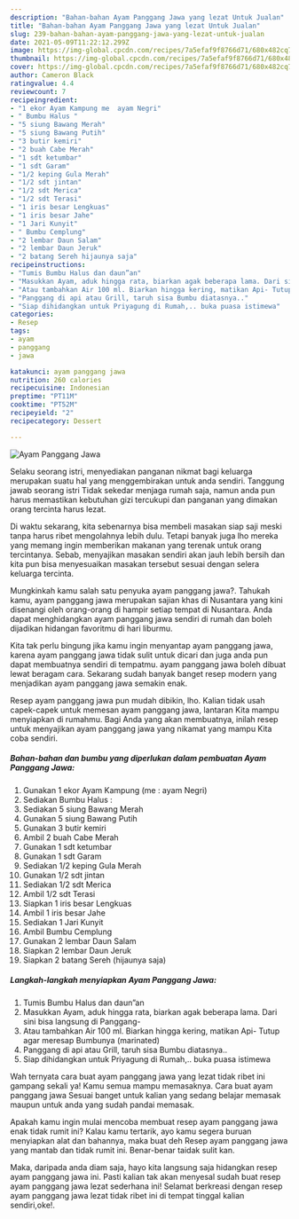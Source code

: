 ```yaml
---
description: "Bahan-bahan Ayam Panggang Jawa yang lezat Untuk Jualan"
title: "Bahan-bahan Ayam Panggang Jawa yang lezat Untuk Jualan"
slug: 239-bahan-bahan-ayam-panggang-jawa-yang-lezat-untuk-jualan
date: 2021-05-09T11:22:12.299Z
image: https://img-global.cpcdn.com/recipes/7a5efaf9f8766d71/680x482cq70/ayam-panggang-jawa-foto-resep-utama.jpg
thumbnail: https://img-global.cpcdn.com/recipes/7a5efaf9f8766d71/680x482cq70/ayam-panggang-jawa-foto-resep-utama.jpg
cover: https://img-global.cpcdn.com/recipes/7a5efaf9f8766d71/680x482cq70/ayam-panggang-jawa-foto-resep-utama.jpg
author: Cameron Black
ratingvalue: 4.4
reviewcount: 7
recipeingredient:
- "1 ekor Ayam Kampung me  ayam Negri"
- " Bumbu Halus "
- "5 siung Bawang Merah"
- "5 siung Bawang Putih"
- "3 butir kemiri"
- "2 buah Cabe Merah"
- "1 sdt ketumbar"
- "1 sdt Garam"
- "1/2 keping Gula Merah"
- "1/2 sdt jintan"
- "1/2 sdt Merica"
- "1/2 sdt Terasi"
- "1 iris besar Lengkuas"
- "1 iris besar Jahe"
- "1 Jari Kunyit"
- " Bumbu Cemplung"
- "2 lembar Daun Salam"
- "2 lembar Daun Jeruk"
- "2 batang Sereh hijaunya saja"
recipeinstructions:
- "Tumis Bumbu Halus dan daun”an"
- "Masukkan Ayam, aduk hingga rata, biarkan agak beberapa lama. Dari sini bisa langsung di Panggang-"
- "Atau tambahkan Air 100 ml. Biarkan hingga kering, matikan Api- Tutup agar meresap Bumbunya (marinated)"
- "Panggang di api atau Grill, taruh sisa Bumbu diatasnya.."
- "Siap dihidangkan untuk Priyagung di Rumah,.. buka puasa istimewa"
categories:
- Resep
tags:
- ayam
- panggang
- jawa

katakunci: ayam panggang jawa 
nutrition: 260 calories
recipecuisine: Indonesian
preptime: "PT11M"
cooktime: "PT52M"
recipeyield: "2"
recipecategory: Dessert

---
```



![Ayam Panggang Jawa](https://img-global.cpcdn.com/recipes/7a5efaf9f8766d71/680x482cq70/ayam-panggang-jawa-foto-resep-utama.jpg)

Selaku seorang istri, menyediakan panganan nikmat bagi keluarga merupakan suatu hal yang menggembirakan untuk anda sendiri. Tanggung jawab seorang istri Tidak sekedar menjaga rumah saja, namun anda pun harus memastikan kebutuhan gizi tercukupi dan panganan yang dimakan orang tercinta harus lezat.

Di waktu  sekarang, kita sebenarnya bisa membeli masakan siap saji meski tanpa harus ribet mengolahnya lebih dulu. Tetapi banyak juga lho mereka yang memang ingin memberikan makanan yang terenak untuk orang tercintanya. Sebab, menyajikan masakan sendiri akan jauh lebih bersih dan kita pun bisa menyesuaikan masakan tersebut sesuai dengan selera keluarga tercinta. 



Mungkinkah kamu salah satu penyuka ayam panggang jawa?. Tahukah kamu, ayam panggang jawa merupakan sajian khas di Nusantara yang kini disenangi oleh orang-orang di hampir setiap tempat di Nusantara. Anda dapat menghidangkan ayam panggang jawa sendiri di rumah dan boleh dijadikan hidangan favoritmu di hari liburmu.

Kita tak perlu bingung jika kamu ingin menyantap ayam panggang jawa, karena ayam panggang jawa tidak sulit untuk dicari dan juga anda pun dapat membuatnya sendiri di tempatmu. ayam panggang jawa boleh dibuat lewat beragam cara. Sekarang sudah banyak banget resep modern yang menjadikan ayam panggang jawa semakin enak.

Resep ayam panggang jawa pun mudah dibikin, lho. Kalian tidak usah capek-capek untuk memesan ayam panggang jawa, lantaran Kita mampu menyiapkan di rumahmu. Bagi Anda yang akan membuatnya, inilah resep untuk menyajikan ayam panggang jawa yang nikamat yang mampu Kita coba sendiri.

<!--inarticleads1-->

##### Bahan-bahan dan bumbu yang diperlukan dalam pembuatan Ayam Panggang Jawa:

1. Gunakan 1 ekor Ayam Kampung (me : ayam Negri)
1. Sediakan  Bumbu Halus :
1. Sediakan 5 siung Bawang Merah
1. Gunakan 5 siung Bawang Putih
1. Gunakan 3 butir kemiri
1. Ambil 2 buah Cabe Merah
1. Gunakan 1 sdt ketumbar
1. Gunakan 1 sdt Garam
1. Sediakan 1/2 keping Gula Merah
1. Gunakan 1/2 sdt jintan
1. Sediakan 1/2 sdt Merica
1. Ambil 1/2 sdt Terasi
1. Siapkan 1 iris besar Lengkuas
1. Ambil 1 iris besar Jahe
1. Sediakan 1 Jari Kunyit
1. Ambil  Bumbu Cemplung
1. Gunakan 2 lembar Daun Salam
1. Siapkan 2 lembar Daun Jeruk
1. Siapkan 2 batang Sereh (hijaunya saja)




<!--inarticleads2-->

##### Langkah-langkah menyiapkan Ayam Panggang Jawa:

1. Tumis Bumbu Halus dan daun”an
1. Masukkan Ayam, aduk hingga rata, biarkan agak beberapa lama. Dari sini bisa langsung di Panggang-
1. Atau tambahkan Air 100 ml. Biarkan hingga kering, matikan Api- Tutup agar meresap Bumbunya (marinated)
1. Panggang di api atau Grill, taruh sisa Bumbu diatasnya..
1. Siap dihidangkan untuk Priyagung di Rumah,.. buka puasa istimewa




Wah ternyata cara buat ayam panggang jawa yang lezat tidak ribet ini gampang sekali ya! Kamu semua mampu memasaknya. Cara buat ayam panggang jawa Sesuai banget untuk kalian yang sedang belajar memasak maupun untuk anda yang sudah pandai memasak.

Apakah kamu ingin mulai mencoba membuat resep ayam panggang jawa enak tidak rumit ini? Kalau kamu tertarik, ayo kamu segera buruan menyiapkan alat dan bahannya, maka buat deh Resep ayam panggang jawa yang mantab dan tidak rumit ini. Benar-benar taidak sulit kan. 

Maka, daripada anda diam saja, hayo kita langsung saja hidangkan resep ayam panggang jawa ini. Pasti kalian tak akan menyesal sudah buat resep ayam panggang jawa lezat sederhana ini! Selamat berkreasi dengan resep ayam panggang jawa lezat tidak ribet ini di tempat tinggal kalian sendiri,oke!.

